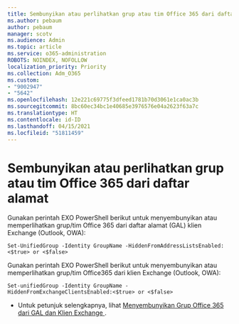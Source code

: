```yaml
---
title: Sembunyikan atau perlihatkan grup atau tim Office 365 dari daftar alamat
ms.author: pebaum
author: pebaum
manager: scotv
ms.audience: Admin
ms.topic: article
ms.service: o365-administration
ROBOTS: NOINDEX, NOFOLLOW
localization_priority: Priority
ms.collection: Adm_O365
ms.custom:
- "9002947"
- "5642"
ms.openlocfilehash: 12e221c69775f3dfeed1781b70d3061e1ca0ac3b
ms.sourcegitcommit: 8bc60ec34bc1e40685e3976576e04a2623f63a7c
ms.translationtype: HT
ms.contentlocale: id-ID
ms.lasthandoff: 04/15/2021
ms.locfileid: "51811459"
---
```

# <a name="hide-or-un-hide-office-365-groups-or-teams-from-address-list"></a>Sembunyikan atau perlihatkan grup atau tim Office 365 dari daftar alamat

Gunakan perintah EXO PowerShell berikut untuk menyembunyikan atau memperlihatkan grup/tim Office 365 dari daftar alamat (GAL) klien Exchange (Outlook, OWA):

`
    Set-UnifiedGroup -Identity GroupName -HiddenFromAddressListsEnabled:<$true> or <$false>
`

Gunakan perintah EXO PowerShell berikut untuk menyembunyikan atau memperlihatkan grup/tim Office365 dari klien Exchange (Outlook, OWA):

`
    Set-unifiedGroup -Identity GroupName -HiddenFromExchangeClientsEnabled:<$true> or <$false>
`

- Untuk petunjuk selengkapnya, lihat [Menyembunyikan Grup Office 365 dari GAL dan Klien Exchange ](https://docs.microsoft.com/schooldatasync/hide-office-365-groups-from-the-gal).
